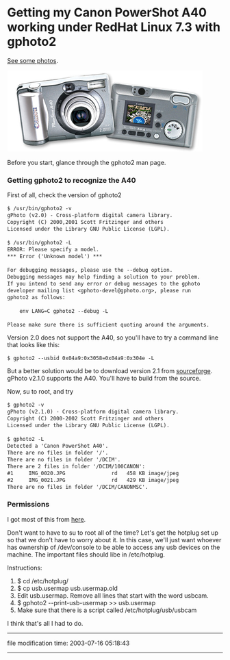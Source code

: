 Getting my Canon PowerShot A40 working under RedHat Linux 7.3 with gphoto2
==========================================================================

[See some photos](/p/photos/).

![pic of A40](/images/A40.jpg)

Before you start, glance through the gphoto2 man page.

### Getting gphoto2 to recognize the A40

First of all, check the version of gphoto2

    
    $ /usr/bin/gphoto2 -v
    gPhoto (v2.0) - Cross-platform digital camera library.
    Copyright (C) 2000,2001 Scott Fritzinger and others
    Licensed under the Library GNU Public License (LGPL).
    
    $ /usr/bin/gphoto2 -L
    ERROR: Please specify a model.
    *** Error ('Unknown model') ***
    
    For debugging messages, please use the --debug option.
    Debugging messages may help finding a solution to your problem.
    If you intend to send any error or debug messages to the gphoto
    developer mailing list <gphoto-devel@gphoto.org>, please run
    gphoto2 as follows:
    
        env LANG=C gphoto2 --debug -L
    
    Please make sure there is sufficient quoting around the arguments.
    

Version 2.0 does not support the A40, so you'll have to try a command line that looks like this:

    
    $ gphoto2 --usbid 0x04a9:0x3058=0x04a9:0x304e -L
    

But a better solution would be to download version 2.1 from [sourceforge](http://prdownloads.sourceforge.net/gphoto/gphoto2-2.1.0.tar.gz). gPhoto v2.1.0 supports the A40. You'll have to build from the source.

Now, su to root, and try

    
    $ gphoto2 -v
    gPhoto (v2.1.0) - Cross-platform digital camera library.
    Copyright (C) 2000-2002 Scott Fritzinger and others
    Licensed under the Library GNU Public License (LGPL).
    
    $ gphoto2 -L
    Detected a 'Canon PowerShot A40'.
    There are no files in folder '/'.
    There are no files in folder '/DCIM'.
    There are 2 files in folder '/DCIM/100CANON':
    #1     IMG_0020.JPG               rd   458 KB image/jpeg
    #2     IMG_0021.JPG               rd   429 KB image/jpeg
    There are no files in folder '/DCIM/CANONMSC'.
    

### Permissions

I got most of this from [here](http://n-dimensional.de/projects/digicam/The_gPhoto2_Manual/html/permissions-usb.html).

Don't want to have to su to root all of the time? Let's get the hotplug set up so that we don't have to worry about it. In this case, we'll just want whoever has ownership of /dev/console to be able to access any usb devices on the machine. The important files should libe in /etc/hotplug.

Instructions:

1.  $ cd /etc/hotplug/
2.  $ cp usb.usermap usb.usermap.old
3.  Edit usb.usermap. Remove all lines that start with the word usbcam.
4.  $ gphoto2 --print-usb-usermap >> usb.usermap
5.  Make sure that there is a script called /etc/hotplug/usb/usbcam

I think that's all I had to do.

* * *

file modification time: 2003-07-16 05:18:43

* * *
